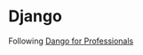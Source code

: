 # Django
Following [Dango for Professionals](https://www.amazon.com/Django-Professionals-Production-websites-Python/dp/1081582162)
